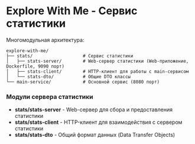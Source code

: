 # Explore With Me - Сервис статистики


Многомодульная архитектура:
```
explore-with-me/
├── stats/                   # Сервис статистики
│   ├── stats-server/        # Web-сервер статистики (Web-приложение, Dockerfile, 9090 порт)
│   ├── stats-client/        # HTTP-клиент для работы с main-сервисом
│   └── stats-dto/           # Общие DTO классы
└── main-service/            # Основной сервис (8080 порт)
```

### Модули сервера статистики
- **stats/stats-server** - Web-сервер  для сбора и предоставления статистики
- **stats/stats-client** - HTTP-клиент для взаимодействия с сервером статистики
- **stats/stats-dto** - Общий формат данных (Data Transfer Objects)
